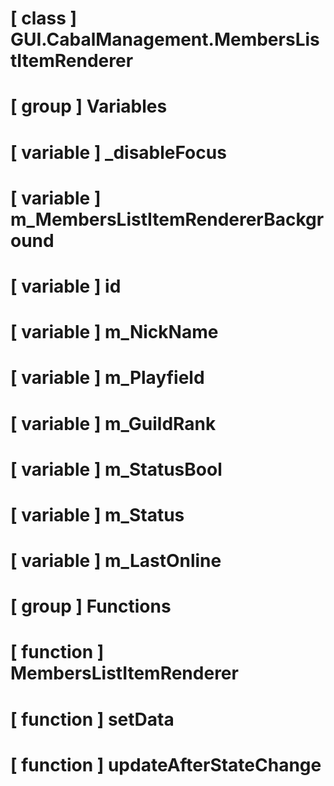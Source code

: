 # [ class ] GUI.CabalManagement.MembersListItemRenderer

# [ group ] Variables

# [ variable ] _disableFocus

# [ variable ] m_MembersListItemRendererBackground

# [ variable ] id

# [ variable ] m_NickName

# [ variable ] m_Playfield

# [ variable ] m_GuildRank

# [ variable ] m_StatusBool

# [ variable ] m_Status

# [ variable ] m_LastOnline

# [ group ] Functions

# [ function ] MembersListItemRenderer

# [ function ] setData

# [ function ] updateAfterStateChange

